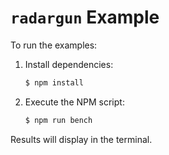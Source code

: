 # `radargun` Example

To run the examples:

1. Install dependencies:

    ```sh
    $ npm install
    ```

2. Execute the NPM script:

    ```sh
    $ npm run bench
    ```
Results will display in the terminal.
